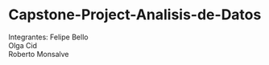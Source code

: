 # Capstone-Project-Analisis-de-Datos

Integrantes:
Felipe Bello <br />
Olga Cid <br />
Roberto Monsalve <br />
